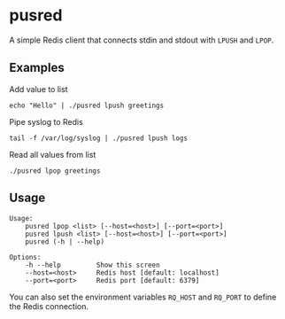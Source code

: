 # pusred

A simple Redis client that connects stdin and stdout with `LPUSH` and `LPOP`.

## Examples

Add value to list

```
echo "Hello" | ./pusred lpush greetings
```

Pipe syslog to Redis

```
tail -f /var/log/syslog | ./pusred lpush logs
```

Read all values from list

```
./pusred lpop greetings
```

## Usage

```
Usage:
    pusred lpop <list> [--host=<host>] [--port=<port>]
    pusred lpush <list> [--host=<host>] [--port=<port>]
    pusred (-h | --help)

Options:
    -h --help         Show this screen
    --host=<host>     Redis host [default: localhost]
    --port=<port>     Redis port [default: 6379]
```

You can also set the environment variables `RQ_HOST` and `RQ_PORT` to
define the Redis connection.
